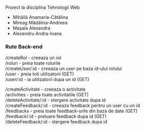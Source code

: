 
Proiect la disciplina Tehnologii Web

 * Mihăilă Anamaria-Cătălina
 * Mireag Mădălina-Andreea
 * Mașala Alexandra
 * Alexandru Andra-Ioana 

### Rute Back-end 
/createRol - creeaza un rol  
/roluri - preia toate rolurile  
/createUser/:id - creeaza un user pe baza id-ului rolului  
/user - preia toti utilizatorii (GET)  
/user/:id - ia utilizatorii dupa un id (GET)  

/createActivitate - creeaza o activitate    
/activities - preia toate activitatile (GET)     
/deleteActivitate/:id - stergere activitate dupa id    
/createFeedback/:id - creeaza feedback pentru un user cu un id    
/feedbacks - preia toate feedback-urile din baza de date (GET)   
/feedback/:id - preluare feedback dupa id (GET)   
/deleteFeedback/:id - stergere feedback dupa id    



